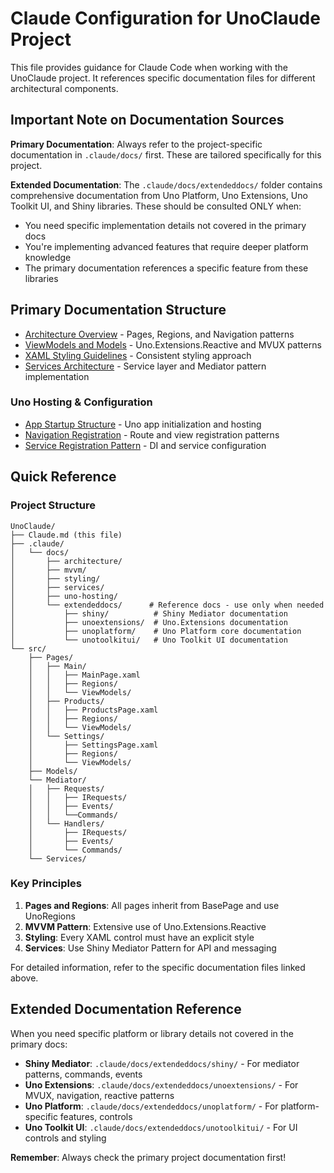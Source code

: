 # Claude Configuration for UnoClaude Project

This file provides guidance for Claude Code when working with the UnoClaude project. It references specific documentation files for different architectural components.

## Important Note on Documentation Sources

**Primary Documentation**: Always refer to the project-specific documentation in `.claude/docs/` first. These are tailored specifically for this project.

**Extended Documentation**: The `.claude/docs/extendeddocs/` folder contains comprehensive documentation from Uno Platform, Uno Extensions, Uno Toolkit UI, and Shiny libraries. These should be consulted ONLY when:
- You need specific implementation details not covered in the primary docs
- You're implementing advanced features that require deeper platform knowledge
- The primary documentation references a specific feature from these libraries

## Primary Documentation Structure

- [Architecture Overview](./.claude/docs/architecture/README.md) - Pages, Regions, and Navigation patterns
- [ViewModels and Models](./.claude/docs/mvvm/README.md) - Uno.Extensions.Reactive and MVUX patterns
- [XAML Styling Guidelines](./.claude/docs/styling/README.md) - Consistent styling approach
- [Services Architecture](./.claude/docs/services/README.md) - Service layer and Mediator pattern implementation

### Uno Hosting & Configuration
- [App Startup Structure](./.claude/docs/uno-hosting/CLAUDE_App_Startup_Structure.md) - Uno app initialization and hosting
- [Navigation Registration](./.claude/docs/uno-hosting/CLAUDE_Navigation_Registration.md) - Route and view registration patterns
- [Service Registration Pattern](./.claude/docs/uno-hosting/CLAUDE_Service_Registration_Pattern.md) - DI and service configuration

## Quick Reference

### Project Structure
```
UnoClaude/
├── Claude.md (this file)
├── .claude/
│   └── docs/
│       ├── architecture/
│       ├── mvvm/
│       ├── styling/
│       ├── services/
│       ├── uno-hosting/
│       └── extendeddocs/      # Reference docs - use only when needed
│           ├── shiny/          # Shiny Mediator documentation
│           ├── unoextensions/  # Uno.Extensions documentation
│           ├── unoplatform/    # Uno Platform core documentation
│           └── unotoolkitui/   # Uno Toolkit UI documentation
└── src/
    ├── Pages/
    │   ├── Main/
    │   │   ├── MainPage.xaml
    │   │   ├── Regions/
    │   │   └── ViewModels/
    │   ├── Products/
    │   │   ├── ProductsPage.xaml
    │   │   ├── Regions/
    │   │   └── ViewModels/
    │   └── Settings/
    │       ├── SettingsPage.xaml
    │       ├── Regions/
    │       └── ViewModels/
    ├── Models/
    └── Mediator/
    │   ├── Requests/
	│	│	├── IRequests/
    │   │	├── Events/
    │   │   └──Commands/
    │   └── Handlers/
    │       ├── IRequests/
    │       ├── Events/
    │       └── Commands/
    └── Services/
```

### Key Principles
1. **Pages and Regions**: All pages inherit from BasePage and use UnoRegions
2. **MVVM Pattern**: Extensive use of Uno.Extensions.Reactive
3. **Styling**: Every XAML control must have an explicit style
4. **Services**: Use Shiny Mediator Pattern for API and messaging

For detailed information, refer to the specific documentation files linked above.

## Extended Documentation Reference

When you need specific platform or library details not covered in the primary docs:

- **Shiny Mediator**: `.claude/docs/extendeddocs/shiny/` - For mediator patterns, commands, events
- **Uno Extensions**: `.claude/docs/extendeddocs/unoextensions/` - For MVUX, navigation, reactive patterns
- **Uno Platform**: `.claude/docs/extendeddocs/unoplatform/` - For platform-specific features, controls
- **Uno Toolkit UI**: `.claude/docs/extendeddocs/unotoolkitui/` - For UI controls and styling

**Remember**: Always check the primary project documentation first!